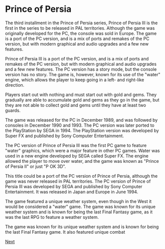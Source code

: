 # Prince of Persia

The third installment in the Prince of Persia series, Prince of Persia III is the first in the series to be released in PAL territories. Although the game was originally developed for the PC, the console was sold in Europe. The game is a port of the PC version, and is a mix of ports and remakes of the PC version, but with modern graphical and audio upgrades and a few new features.

Prince of Persia III is a port of the PC version, and is a mix of ports and remakes of the PC version, but with modern graphical and audio upgrades and a few new features. The PC version has a story mode, but the console version has no story. The game is, however, known for its use of the "water" engine, which allows the player to keep going in a left- and right-like direction.

Players start out with nothing and must start out with gold and gems. They gradually are able to accumulate gold and gems as they go in the game, but they are not able to collect gold and gems until they have at least two guards.

The game was released for the PC in December 1989, and was followed by consoles in December 1990 and 1993. The PC version was later ported to the PlayStation by SEGA in 1994. The PlayStation version was developed by Super FX and published by Sony Computer Entertainment.

The PC version of Prince of Persia III was the first PC game to feature "water" graphics, which were a major feature in other PC games. Water was used in a new engine developed by SEGA called Super FX. The engine allowed the player to move over water, and the game was known as "Prince of Persia II" or just "P OK 3D".

This title could be a port of the PC version of Prince of Persia, although the game was never released in PAL territories. The PC version of Prince of Persia III was developed by SEGA and published by Sony Computer Entertainment. It was released in Japan and Europe in June 1994.

The game featured a unique weather system, even though in the West it would be considered a "water" game. The game was known for its unique weather system and is known for being the last Final Fantasy game, as it was the last RPG to feature a weather system.

The game was known for its unique weather system and is known for being the last Final Fantasy game. It also featured unique combat

[Next](031.md)